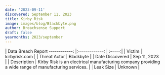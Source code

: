 ```yaml
---
date: '2023-09-11'
discovered: September 11, 2023
title: Kirby Risk
image: images/blog/Blackbyte.png
author: Breachsense Support
draft: false
yearmonths: 2023/september
---
```



| Data Breach Report
------------:     |:-------------:    | :-----:|
| Victim      | kirbyrisk.com      | 
| Threat Actor      | Blackbyte      | 
| Date Discovered      | Sep 11, 2023      | 
| Description      | Kirby Risk is an electrical manufacturing company providing a wide range of manufacturing services.      | 
| Leak Size      | Unknown      | 


